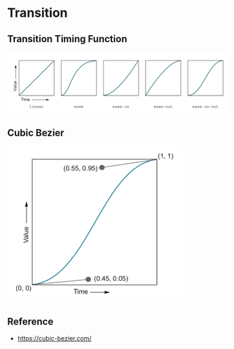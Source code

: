# Transition

## Transition Timing Function
<p float="left">
	<img src="./pix/transition-timing-function.png" width="600" />
</p>

## Cubic Bezier
<p float="left">
	<img src="./pix/cubic-bezier.png" width="400" />
</p>

## Reference
* https://cubic-bezier.com/